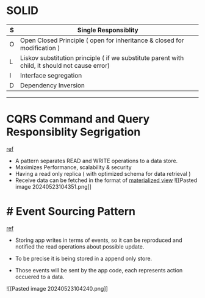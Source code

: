 # SOLID
| S<br> | Single Responsiblity                                                                               |
| ----- | -------------------------------------------------------------------------------------------------- |
| O     | Open Closed Principle ( open for inheritance & closed for modification )                           |
| L     | Liskov substitution principle ( if we substitute parent with child, it should not cause error)<br> |
| I     | Interface segregation                                                                              |
| D     | Dependency Inversion                                                                               |

---
# CQRS Command and Query Responsiblity Segrigation
[ref](https://learn.microsoft.com/en-us/azure/architecture/patterns/cqrs)

- A pattern separates READ and WRITE operations to a data store.
- Maximizes Performance, scalability & security
- Having a read only replica ( with optimized schema for data retrieval )
- Receive data can be fetched in the format of [materialized view](https://learn.microsoft.com/en-us/azure/architecture/patterns/materialized-view)
![[Pasted image 20240523104351.png]]


# # Event Sourcing Pattern

[ref](https://learn.microsoft.com/en-us/azure/architecture/patterns/event-sourcing)

- Storing app writes in terms of events, so it can be reproduced and notified the read operations about possible update.

- To be precise it is being stored in a append only store.
- Those events will be sent by the app code, each represents action occuered to a data.

![[Pasted image 20240523104240.png]]
